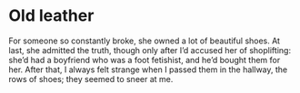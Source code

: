 Old leather
===========For someone so constantly broke, she owned a lot of beautiful shoes. At last, she admitted the truth, though only after I’d accused her of shoplifting: she’d had a boyfriend who was a foot fetishist, and he’d bought them for her. After that, I always felt strange when I passed them in the hallway, the rows of shoes; they seemed to sneer at me.